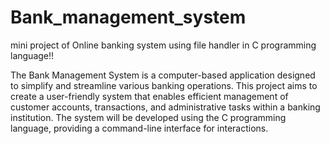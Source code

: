 # Bank_management_system
mini project of Online banking system using file handler in C programming language!!

The Bank Management System is a computer-based application designed to simplify and streamline various banking operations. This project aims to create a user-friendly system that enables efficient management of customer accounts, transactions, and administrative tasks within a banking institution. The system will be developed using the C programming language, providing a command-line interface for interactions.
